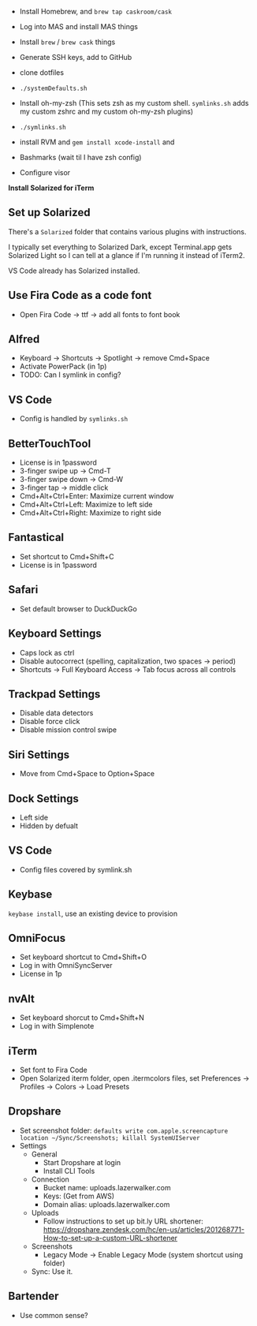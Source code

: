 * Install Homebrew, and `brew tap caskroom/cask`
* Log into MAS and install MAS things
* Install `brew` / `brew cask` things
* Generate SSH keys, add to GitHub
* clone dotfiles
* `./systemDefaults.sh`
* Install oh-my-zsh (This sets zsh as my custom shell. `symlinks.sh` adds my custom zshrc and my custom oh-my-zsh plugins)
* `./symlinks.sh`
* install RVM and `gem install xcode-install` and 

* Bashmarks (wait til I have zsh config)
* Configure visor

**Install Solarized for iTerm** 

## Set up Solarized
There's a `Solarized` folder that contains various plugins with instructions.

I typically set everything to Solarized Dark, except Terminal.app gets Solarized Light so I can tell at a glance if I'm running it instead of iTerm2.

VS Code already has Solarized installed.

## Use Fira Code as a code font

* Open Fira Code -> ttf -> add all fonts to font book

## Alfred
* Keyboard -> Shortcuts -> Spotlight -> remove Cmd+Space
* Activate PowerPack (in 1p)
* TODO: Can I symlink in config?

## VS Code
* Config is handled by `symlinks.sh`

## BetterTouchTool
* License is in 1password
* 3-finger swipe up -> Cmd-T
* 3-finger swipe down -> Cmd-W
* 3-finger tap -> middle click
* Cmd+Alt+Ctrl+Enter: Maximize current window
* Cmd+Alt+Ctrl+Left: Maximize to left side
* Cmd+Alt+Ctrl+Right: Maximize to right side

## Fantastical
* Set shortcut to Cmd+Shift+C
* License is in 1password

## Safari
* Set default browser to DuckDuckGo

## Keyboard Settings
* Caps lock as ctrl
* Disable autocorrect (spelling, capitalization, two spaces -> period)
* Shortcuts -> Full Keyboard Access -> Tab focus across all controls

## Trackpad Settings
* Disable data detectors
* Disable force click
* Disable mission control swipe

## Siri Settings
* Move from Cmd+Space to Option+Space

## Dock Settings
* Left side
* Hidden by defualt

## VS Code
* Config files covered by symlink.sh

## Keybase

`keybase install`, use an existing device to provision

## OmniFocus
* Set keyboard shortcut to Cmd+Shift+O
* Log in with OmniSyncServer
* License in 1p

## nvAlt
* Set keyboard shorcut to Cmd+Shift+N
* Log in with Simplenote

## iTerm
* Set font to Fira Code
* Open Solarized iterm folder, open .itermcolors files, set Preferences -> Profiles -> Colors -> Load Presets

## Dropshare
* Set screenshot folder: `defaults write com.apple.screencapture location ~/Sync/Screenshots; killall SystemUIServer`
* Settings
    * General
        * Start Dropshare at login
        * Install CLI Tools
    * Connection
        * Bucket name: uploads.lazerwalker.com
        * Keys: (Get from AWS)
        * Domain alias: uploads.lazerwalker.com
    * Uploads
        * Follow instructions to set up bit.ly URL shortener: https://dropshare.zendesk.com/hc/en-us/articles/201268771-How-to-set-up-a-custom-URL-shortener
    * Screenshots
        * Legacy Mode -> Enable Legacy Mode (system shortcut using folder)
    * Sync: Use it.
    

## Bartender
* Use common sense?